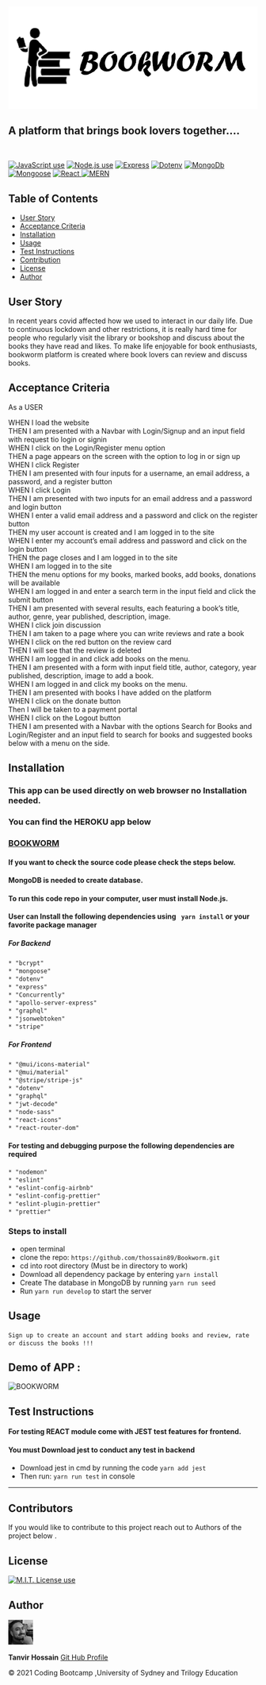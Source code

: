 ![Logo](assets/img/logo.png)

## A platform that brings book lovers together….  
</br>

<a href="https://img.shields.io/badge/JavaScipt-100%25-yellow"><img alt="JavaScript use" src="https://img.shields.io/badge/JavaScipt-100%25-yellow"></a> <a href="https://img.shields.io/badge/Used-Node.js-red"><img alt="Node.js use" src="https://img.shields.io/badge/Used-Node.js-red"></a> <a href="https://img.shields.io/badge/Used-Express-orange"><img alt="Express" src="https://img.shields.io/badge/Used-Express-orange"></a> <a href="https://img.shields.io/badge/Used-Dotenv-blueviolet"><img alt="Dotenv" src="https://img.shields.io/badge/Used-Dotenv-blueviolet"></a> <a href="https://img.shields.io/badge/Used-MongoDB-informational"><img alt="MongoDb" src="https://img.shields.io/badge/Used-MongoDB-informational"></a> <a href="https://img.shields.io/badge/Used-Mongoose-success"><img alt="Mongoose" src="https://img.shields.io/badge/Mongoose-success"></a> <a href="https://img.shields.io/badge/Used-React-informational"><img alt="React" src="https://img.shields.io/badge/Used-React-informational"> <a href="https://img.shields.io/badge/Used-MERN-blueviolet"><img alt="MERN" src="https://img.shields.io/badge/Used-MERN-blueviolet"></a>

## Table of Contents

- [User Story](#user-story)
- [Acceptance Criteria](#acceptance-criteria)
- [Installation](#installation)
- [Usage](#usage)
- [Test Instructions](#test-instructions)
- [Contribution](#contribution)
- [License](#license)
- [Author](#author)


## User Story  

In recent years covid affected how we used to interact in our daily life. Due to continuous lockdown and other restrictions, it is  really hard time for people who regularly visit the library or bookshop and discuss about the books they have read and likes. To make life enjoyable for book enthusiasts, bookworm platform is created where book lovers can review and discuss books.


## Acceptance Criteria

As a USER 

WHEN I load the website <br />
THEN I am presented with a Navbar with Login/Signup and an input field with request tio login or signin <br />
WHEN I click on the Login/Register menu option <br />
THEN a page appears on the screen with the option to log in or sign up <br /> 
WHEN I click Register <br />
THEN I am presented with four inputs for a username, an email address, a password, and a register button <br />
WHEN I click Login <br />
THEN I am presented with two inputs for an email address and a password and login button <br />
WHEN I enter a valid email address and a password and click on the register button <br />
THEN my user account is created and I am logged in to the site <br />
WHEN I enter my account’s email address and password and click on the login button <br />
THEN the page closes and I am logged in to the site <br />
WHEN I am logged in to the site <br />
THEN the menu options for my books, marked books, add books, donations will be available <br />
WHEN I am logged in and enter a search term in the input field and click the submit button <br />
THEN I am presented with several results, each featuring a book’s title, author, genre, year published, description, image. <br />
WHEN I click join discussion <br />
THEN I am taken to a page where you can write reviews and rate a book <br />
WHEN I click on the red button on the review card <br />
THEN I will see that the review is deleted <br />
WHEN I am logged in and click add books on the menu. <br />
THEN I am presented with a form with input field title, author, category, year published, description, image to add a book. <br />
WHEN I am logged in and click my books on the menu. <br />
THEN I am presented with books I have added on the platform <br />
WHEN I click on the donate button <br />
Then I will be taken to a payment portal <br />
WHEN I click on the Logout button <br />
THEN I am presented with a Navbar with the options Search for Books and Login/Register and an input field to search for books and suggested books below with a menu on the side. <br />

 

## Installation  

### This app can be used directly on web browser no Installation needed.
### You can find the HEROKU app below

### [BOOKWORM](https://project03-bookworm.herokuapp.com/)

#### If you want to check the source code please check the steps below.

#### MongoDB is needed to create database. 

#### To run this code repo in your computer, user must install Node.js.

#### User can Install the following dependencies using ``` yarn install``` or your favorite package manager  

##### For Backend

    * "bcrypt"
    * "mongoose"
    * "dotenv"
    * "express"
    * "Concurrently"
    * "apollo-server-express"
    * "graphql"
    * "jsonwebtoken"
    * "stripe"

##### For Frontend

    * "@mui/icons-material"
    * "@mui/material"
    * "@stripe/stripe-js"
    * "dotenv"
    * "graphql"
    * "jwt-decode"
    * "node-sass"
    * "react-icons"
    * "react-router-dom"

#### For testing and debugging purpose the following dependencies are required

    * "nodemon"
    * "eslint"
    * "eslint-config-airbnb"
    * "eslint-config-prettier" 
    * "eslint-plugin-prettier" 
    * "prettier" 
    
### Steps to install 

- open terminal
- clone the repo: `https://github.com/thossain89/Bookworm.git`
- cd into root directory (Must be in directory to work) 
- Download all dependency package by entering `yarn install`
- Create The database in MongoDB  by running `yarn run seed`
- Run `yarn run develop` to start the server


## Usage

```
Sign up to create an account and start adding books and review, rate or discuss the books !!!

```


## Demo of APP :

![BOOKWORM](./assets/img/Bookworm.gif)  

## Test Instructions

#### For testing REACT module come with JEST test features for frontend.
#### You must Download jest to conduct any test in backend  
- Download jest in cmd by running the code `yarn add jest`
- Then run: `yarn run test` in console



-------------------------------------------------------------------------------------------------------------------------------------------------------
## Contributors

If you would like to contribute to this project reach out to Authors of the project below . 


## License

<a href="https://img.shields.io/badge/License-MIT-brightgreen"><img alt="M.I.T. License use" src="https://img.shields.io/badge/License-MIT-brightgreen"></a>



## Author  


<img src="assets/img/tanvir.jpg" width="50">

**Tanvir Hossain** [Git Hub Profile](https://github.com/thossain89)  



&copy; 2021 Coding Bootcamp ,University of Sydney and Trilogy Education


